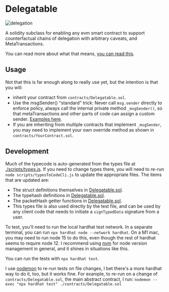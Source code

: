 # Delegatable

![delegation](../packages/react-app/public/delegation.png)

A solidity subclass for enabling any evm smart contract to support counterfactual chains of delegation with arbitrary caveats, and MetaTransactions.

You can read more about what that means, [you can read this](https://roamresearch.com/#/app/capabul/page/cnW_23H8w).

## Usage

Not that this is far enough along to really use yet, but the intention is that you will:

- inherit your contract from `contracts/Delegatable.sol`.
- Use the msgSender() "standard" trick: Never call `msg.sender` directly to enforce policy, always call the internal private method `_msgSender()`, so that metaTransactions and other parts of code can assign a custom sender. [Examples here](https://github.com/anydotcrypto/metatransactions).
- If you are inheriting from multiple contracts that implement `_msgSender`, you may need to implement your own override method as shown in `contracts/YourContract.sol`.

## Development

Much of the typecode is auto-generated from the types file at [./scripts/types.js](./scripts/types.js). If you need to change types there, you will need to re-run `node scripts/typesToCodeCli.js` to update the appropriate files. The items that are updated are:
- The struct definitions themselves in [Delegatable.sol](./contracts/Delegatable.sol).
- The typehash definitions in [Delegatable.sol](./contracts/Delegatable.sol).
- The packetHash getter functions in [Delegatable.sol](./contracts/Delegatable.sol).
- This types file is also used directly by the test file, and can be used by any client code that needs to initiate a `signTypedData` signature from a user.

To test, you'll need to run the local hardhat test network. In a separate terminal, you can run `npx hardhat node --network hardhat`. On a M1 mac, you may need to run node 15 to do this, even though the rest of hardhat seems to require node 12. I recommend using [nvm](https://github.com/nvm-sh/nvm) for node version management in general, and it shines in situations like this.

You can run the tests with `npx hardhat test`.

I use [nodemon](https://www.npmjs.com/package/nodemon) to re-run tests on file changes, I bet there's a more hardhat way to do it, too, but it works fine. For example, to re-run on a change of `contracts/Delegatable.sol`, the main abstract contract, I run: `nodemon --exec "npx hardhat test" ./contracts/Delegatable.sol`

